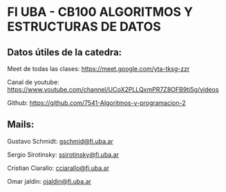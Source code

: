 # FI UBA - CB100 ALGORITMOS Y ESTRUCTURAS DE DATOS

## Datos útiles de la catedra:

Meet de todas las clases: https://meet.google.com/yta-tksg-zzr

Canal de youtube: https://www.youtube.com/channel/UCoX2PLLQxmPR7Z8OFB9ti5g/videos

Github: https://github.com/7541-Algoritmos-y-programacion-2

## Mails:

Gustavo Schmidt: gschmid@fi.uba.ar

Sergio Sirotinsky: ssirotinsky@fi.uba.ar

Cristian Ciarallo: cciarallo@fi.uba.ar

Omar jaldin: ojaldin@fi.uba.ar



